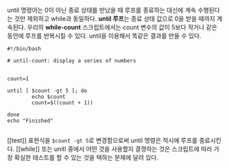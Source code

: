
until 명령어는 0이 아닌 종료 상태를 만났을 때 루프를 종료하는 대신에 계속 수행된다는 것만 제외하고 while과 동일하다. **until 루프**는 종료 상태 값으로 0을 받을 때까지 계속된다. 우리의 **while-count** 스크립트에서는 count 변수의 값이 5보다 작거나 같은 동안에 루프를 반복시킬 수 있다. until을 이용해서 똑같은 결과를 만들 수 있다.

```shell
#!/bin/bash

# until-count: display a series of numbers


count=1

until [ $count -gt 5 ]; do
        echo $count
        count=$((count + 1))

done
echo "Finished"


```

[[test]] 표현식을 `$count -gt 5`로 변경함으로써 until 명령은 적시에 루프를 종료시킨다. [[while]] 또는 unitl 중에서 어떤 것을 사용할지 결졍하는 것은 스크립트에 따라 가장 확실한 테스트를 할 수 있는 것을 택하는 문제에 달려 있다.